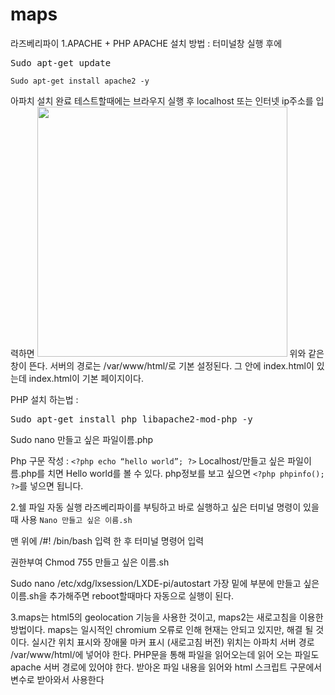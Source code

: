 # maps

라즈베리파이 
1.APACHE + PHP
APACHE 설치 방법 : 
터미널창 실행 후에
<pre>Sudo apt-get update</pre>
```Sudo apt-get install apache2 -y```

아파치 설치 완료
테스트할때에는 브라우지 실행 후 localhost 또는 인터넷 ip주소를 입력하면
<img src="https://user-images.githubusercontent.com/48506474/70411451-9f1abb80-1a95-11ea-9458-be031e5a0202.png" width=400px>
위와 같은 창이 뜬다. 서버의 경로는 /var/www/html/로 기본 설정된다.
그 안에 index.html이 있는데 index.html이 기본 페이지이다.

PHP 설치 하는법 :
<pre>Sudo apt-get install php libapache2-mod-php -y</pre>
Sudo nano 만들고 싶은 파일이름.php

Php 구문 작성 : 
```<?php echo “hello world”; ?>```
Localhost/만들고 싶은 파일이름.php를 치면
Hello world를 볼 수 있다.
php정보를 보고 싶으면 ```<?php phpinfo(); ?>```를 넣으면 됩니다.


2.쉘 파일 자동 실행
라즈베리파이를 부팅하고 바로 실행하고 싶은 터미널 명령이 있을 때 사용
```Nano 만들고 싶은 이름.sh```

맨 위에 /#! /bin/bash 입력 한 후
터미널 명령어 입력

권한부여
Chmod 755 만들고 싶은 이름.sh

Sudo nano /etc/xdg/lxsession/LXDE-pi/autostart
가장 밑에 부분에 만들고 싶은 이름.sh을 추가해주면
reboot할때마다 자동으로 실행이 된다.

3.maps는 html5의 geolocation 기능을 사용한 것이고, maps2는 새로고침을 이용한 방법이다.
maps는 일시적인 chromium 오류로 인해 현재는 안되고 있지만, 해결 될 것이다.
실시간 위치 표시와 장애물 마커 표시 (새로고침 버전)
위치는 아파치 서버 경로 /var/www/html/에 넣어야 한다.
PHP문을 통해 파일을 읽어오는데 읽어 오는 파일도 apache 서버 경로에 있어야 한다.
받아온 파일 내용을 읽어와 html 스크립트 구문에서 변수로 받아와서 사용한다

